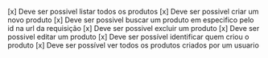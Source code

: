 [x] Deve ser possivel listar todos os produtos
[x] Deve ser possivel criar um novo produto
[x] Deve ser possivel buscar um produto em especifico pelo id na url da requisição
[x] Deve ser possivel excluir um produto
[x] Deve ser possivel editar um produto
[x] Deve ser possível identificar quem criou o produto
[x] Deve ser possível ver todos os produtos criados por um usuario